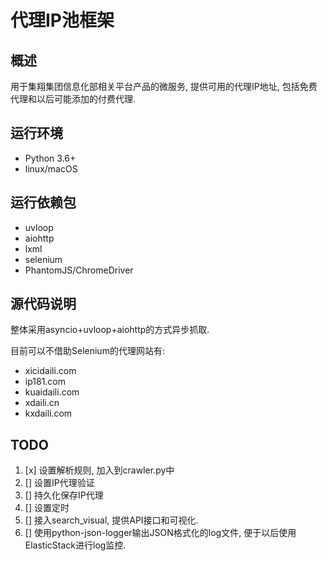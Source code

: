 # 代理IP池框架
## 概述
用于集翔集团信息化部相关平台产品的微服务, 提供可用的代理IP地址, 包括免费代理和以后可能添加的付费代理.

## 运行环境
* Python 3.6+
* linux/macOS

## 运行依赖包
* uvloop
* aiohttp
* lxml
* selenium
* PhantomJS/ChromeDriver

## 源代码说明
整体采用asyncio+uvloop+aiohttp的方式异步抓取.

目前可以不借助Selenium的代理网站有:
* xicidaili.com
* ip181.com
* kuaidaili.com
* xdaili.cn
* kxdaili.com

## TODO
1. [x] 设置解析规则, 加入到crawler.py中
3. [] 设置IP代理验证
4. [] 持久化保存IP代理
5. [] 设置定时
6. [] 接入search_visual, 提供API接口和可视化.
7. [] 使用python-json-logger输出JSON格式化的log文件, 便于以后使用ElasticStack进行log监控.
